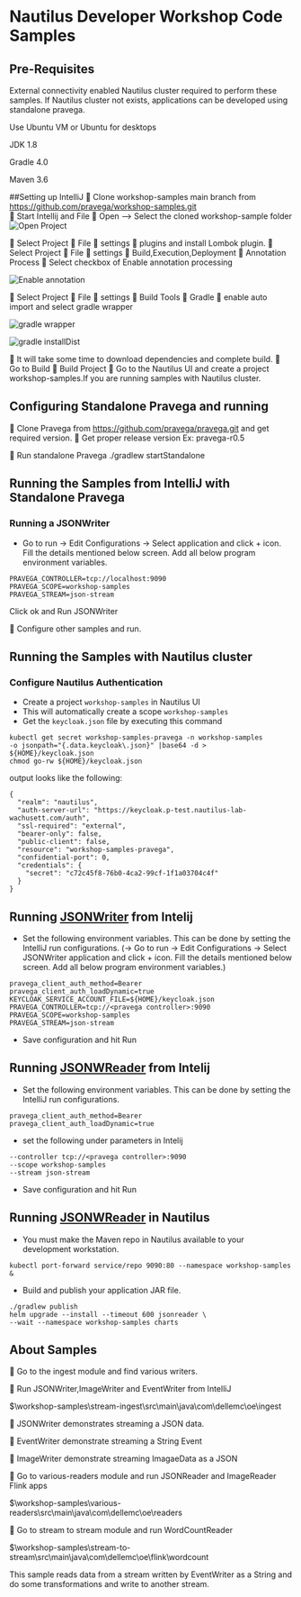 # Nautilus Developer Workshop Code Samples

## Pre-Requisites
External connectivity enabled Nautilus cluster required to perform these samples. If Nautilus cluster not exists, applications can be developed using standalone pravega.

Use Ubuntu VM or Ubuntu for desktops

JDK 1.8

Gradle 4.0

Maven 3.6

##Setting up IntelliJ
	Clone workshop-samples main branch from https://github.com/pravega/workshop-samples.git  
	Start Intellij and File  Open –> Select the cloned workshop-sample folder
![Open Project](/images/IntelliJ_1.png)


	Select Project  File  settings  plugins and install Lombok plugin.
	Select Project  File  settings  Build,Execution,Deployment  Annotation Process  Select checkbox of Enable annotation processing

![Enable annotation](/images/IntelliJ_2.png)

	Select Project  File  settings  Build Tools  Gradle  enable auto import and select gradle wrapper

![gradle wrapper](/images/IntelliJ_3.png)

![gradle installDist](/images/IntelliJ_4.png)

	It will take some time to download dependencies and complete build.
	Go to Build  Build Project
	Go to the Nautilus UI and create a project workshop-samples.If you are running samples with Nautilus cluster.

## Configuring Standalone Pravega and running
	Clone Pravega from https://github.com/pravega/pravega.git and get required version.
	Get proper release version Ex: pravega-r0.5

	Run standalone Pravega 
./gradlew startStandalone

## Running the Samples from IntelliJ with Standalone Pravega

###	Running a JSONWriter
- Go to run -> Edit Configurations -> Select application and click + icon. Fill the details mentioned below screen. Add all below program environment variables. 

```
PRAVEGA_CONTROLLER=tcp://localhost:9090
PRAVEGA_SCOPE=workshop-samples
PRAVEGA_STREAM=json-stream
```

Click ok and Run JSONWriter

	Configure other samples and run.

## Running the Samples with Nautilus cluster

### Configure Nautilus Authentication

- Create a project `workshop-samples` in Nautilus UI
- This will automatically create a scope `workshop-samples`
-  Get the `keycloak.json` file by executing this command
```
kubectl get secret workshop-samples-pravega -n workshop-samples 
-o jsonpath="{.data.keycloak\.json}" |base64 -d >  ${HOME}/keycloak.json
chmod go-rw ${HOME}/keycloak.json
```
  output looks like the following:
```
{
  "realm": "nautilus",
  "auth-server-url": "https://keycloak.p-test.nautilus-lab-wachusett.com/auth",
  "ssl-required": "external",
  "bearer-only": false,
  "public-client": false,
  "resource": "workshop-samples-pravega",
  "confidential-port": 0,
  "credentials": {
    "secret": "c72c45f8-76b0-4ca2-99cf-1f1a03704c4f"
  }
}
```

## Running [JSONWriter](../stream-ingest/src/main/java/com/dellemc/oe/ingest/JSONWriter.java) from Intelij

- Set the following environment variables. This can be done by setting the IntelliJ run configurations.
  (-> Go to run -> Edit Configurations -> Select JSONWriter application and click + icon. Fill the details mentioned below screen. Add all below program environment variables.)
```
pravega_client_auth_method=Bearer
pravega_client_auth_loadDynamic=true
KEYCLOAK_SERVICE_ACCOUNT_FILE=${HOME}/keycloak.json
PRAVEGA_CONTROLLER=tcp://<pravega controller>:9090
PRAVEGA_SCOPE=workshop-samples
PRAVEGA_STREAM=json-stream
```
- Save configuration and hit Run

## Running [JSONWReader](../various-readers/src/main/java/com/dellemc/oe/readers/JSONReader.java) from Intelij

- Set the following environment variables. This can be done by setting the IntelliJ run configurations.

```
pravega_client_auth_method=Bearer
pravega_client_auth_loadDynamic=true
```

- set the following under parameters in Intelij
```$xslt
--controller tcp://<pravega controller>:9090
--scope workshop-samples
--stream json-stream
```

- Save configuration and hit Run

## Running [JSONWReader](../various-readers/src/main/java/com/dellemc/oe/readers/JSONReader.java) in Nautilus

-  You must make the Maven repo in Nautilus available to your development workstation.
```
kubectl port-forward service/repo 9090:80 --namespace workshop-samples &
```
- Build and publish your application JAR file.
```
./gradlew publish
helm upgrade --install --timeout 600 jsonreader \
--wait --namespace workshop-samples charts

```

## About Samples
	Go to the ingest module and find various writers.

	Run JSONWriter,ImageWriter and EventWriter from IntelliJ

$\workshop-samples\stream-ingest\src\main\java\com\dellemc\oe\ingest

	JSONWriter demonstrates streaming a JSON data.

	EventWriter demonstrate streaming a String Event

	ImageWriter demonstrate streaming ImagaeData as a JSON

	Go to various-readers module and run JSONReader and ImageReader Flink 
apps

$\workshop-samples\various-readers\src\main\java\com\dellemc\oe\readers

	Go to stream to stream module and run WordCountReader

$\workshop-samples\stream-to-stream\src\main\java\com\dellemc\oe\flink\wordcount

This sample reads data from a stream written by EventWriter as a String and do some transformations and write to another stream.
